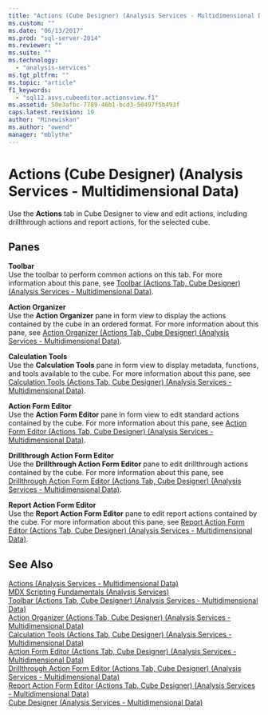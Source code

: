 ```yaml
---
title: "Actions (Cube Designer) (Analysis Services - Multidimensional Data) | Microsoft Docs"
ms.custom: ""
ms.date: "06/13/2017"
ms.prod: "sql-server-2014"
ms.reviewer: ""
ms.suite: ""
ms.technology: 
  - "analysis-services"
ms.tgt_pltfrm: ""
ms.topic: "article"
f1_keywords: 
  - "sql12.asvs.cubeeditor.actionsview.f1"
ms.assetid: 50e3afbc-7789-46b1-bcd3-50497f5b493f
caps.latest.revision: 19
author: "Minewiskan"
ms.author: "owend"
manager: "mblythe"
---
```

# Actions (Cube Designer) (Analysis Services - Multidimensional Data)
  Use the **Actions** tab in Cube Designer to view and edit actions, including drillthrough actions and report actions, for the selected cube.  
  
## Panes  
 **Toolbar**  
 Use the toolbar to perform common actions on this tab. For more information about this pane, see [Toolbar &#40;Actions Tab, Cube Designer&#41; &#40;Analysis Services - Multidimensional Data&#41;](../../2014/analysis-services/toolbar-actions-tab-cube-designer-analysis-services-multidimensional-data.md).  
  
 **Action Organizer**  
 Use the **Action Organizer** pane in form view to display the actions contained by the cube in an ordered format. For more information about this pane, see [Action Organizer &#40;Actions Tab, Cube Designer&#41; &#40;Analysis Services - Multidimensional Data&#41;](../../2014/analysis-services/action-organizer-cube-designer-analysis-services-multidimensional-data.md).  
  
 **Calculation Tools**  
 Use the **Calculation Tools** pane in form view to display metadata, functions, and tools available to the cube. For more information about this pane, see [Calculation Tools &#40;Actions Tab, Cube Designer&#41; &#40;Analysis Services - Multidimensional Data&#41;](../../2014/analysis-services/calculation-tools-actions-cube-designer-analysis-services-multidimensional-data.md).  
  
 **Action Form Editor**  
 Use the **Action Form Editor** pane in form view to edit standard actions contained by the cube. For more information about this pane, see [Action Form Editor &#40;Actions Tab, Cube Designer&#41; &#40;Analysis Services - Multidimensional Data&#41;](../../2014/analysis-services/action-form-editor-cube-designer-analysis-services-multidimensional-data.md).  
  
 **Drillthrough Action Form Editor**  
 Use the **Drillthrough Action Form Editor** pane to edit drillthrough actions contained by the cube. For more information about this pane, see [Drillthrough Action Form Editor &#40;Actions Tab, Cube Designer&#41; &#40;Analysis Services - Multidimensional Data&#41;](../../2014/analysis-services/drillthrough-action-form-editor-cube-designer-analysis-services-multidimensional-data.md).  
  
 **Report Action Form Editor**  
 Use the **Report Action Form Editor** pane to edit report actions contained by the cube. For more information about this pane, see [Report Action Form Editor &#40;Actions Tab, Cube Designer&#41; &#40;Analysis Services - Multidimensional Data&#41;](../../2014/analysis-services/report-action-form-editor-cube-designer-analysis-services-multidimensional-data.md).  
  
## See Also  
 [Actions &#40;Analysis Services - Multidimensional Data&#41;](multidimensional-models/actions-analysis-services-multidimensional-data.md)   
 [MDX Scripting Fundamentals &#40;Analysis Services&#41;](../../2014/analysis-services/mdx-scripting-fundamentals-analysis-services.md)   
 [Toolbar &#40;Actions Tab, Cube Designer&#41; &#40;Analysis Services - Multidimensional Data&#41;](../../2014/analysis-services/toolbar-actions-tab-cube-designer-analysis-services-multidimensional-data.md)   
 [Action Organizer &#40;Actions Tab, Cube Designer&#41; &#40;Analysis Services - Multidimensional Data&#41;](../../2014/analysis-services/action-organizer-cube-designer-analysis-services-multidimensional-data.md)   
 [Calculation Tools &#40;Actions Tab, Cube Designer&#41; &#40;Analysis Services - Multidimensional Data&#41;](../../2014/analysis-services/calculation-tools-actions-cube-designer-analysis-services-multidimensional-data.md)   
 [Action Form Editor &#40;Actions Tab, Cube Designer&#41; &#40;Analysis Services - Multidimensional Data&#41;](../../2014/analysis-services/action-form-editor-cube-designer-analysis-services-multidimensional-data.md)   
 [Drillthrough Action Form Editor &#40;Actions Tab, Cube Designer&#41; &#40;Analysis Services - Multidimensional Data&#41;](../../2014/analysis-services/drillthrough-action-form-editor-cube-designer-analysis-services-multidimensional-data.md)   
 [Report Action Form Editor &#40;Actions Tab, Cube Designer&#41; &#40;Analysis Services - Multidimensional Data&#41;](../../2014/analysis-services/report-action-form-editor-cube-designer-analysis-services-multidimensional-data.md)   
 [Cube Designer &#40;Analysis Services - Multidimensional Data&#41;](../../2014/analysis-services/cube-designer-analysis-services-multidimensional-data.md)  
  
  